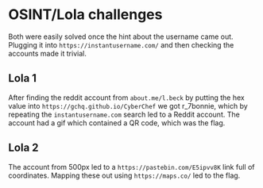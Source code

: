 # OSINT/Lola challenges

Both were easily solved once the hint about the username came out. Plugging it into `https://instantusername.com/` and then checking the accounts made it trivial.



## Lola 1

After finding the reddit account from `about.me/l.beck` by putting the hex value into `https://gchq.github.io/CyberChef` we got r_7bonnie, which by repeating the `instantusername.com` search led to a Reddit account. The account had a gif which contained a QR code, which was the flag.

## Lola 2

The account from 500px led to a `https://pastebin.com/E5ipvv8K` link full of coordinates. Mapping these out using `https://maps.co/` led to the flag.



